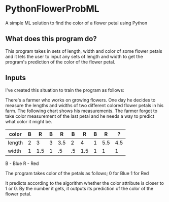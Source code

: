 # PythonFlowerProbML
A simple ML solution to find the color of a flower petal using Python

## What does this program do?
This program takes in sets of length, width and color of some flower petals 
and it lets the user to input any sets of length and width to get the program's
prediction of the color of the flower petal.

## Inputs
I've created this situation to train the program as follows:

There's a farmer who works on growing flowers. One day he decides to measure 
the lengths and widths of two different colored flower petals in his farm.
The following chart shows his measurements.
The farmer forgot to take color measurement of the last petal and he needs a way 
to predict what color it might be.

| color  | B |  R  | B |  R  |  B |  R  | B |  R  |  ?  |
| ------ |---|-----|---|-----|----|-----|---|-----|-----|
| length | 2 |  3  | 3 | 3.5 |  2 |  4  | 1 | 5.5 | 4.5 |
| width  | 1 | 1.5 | 1 |  .5 | .5 | 1.5 | 1 |  1  |  1  |

B - Blue 
R - Red

The program takes color of the petals as follows;
    0 for Blue
    1 for Red
    
It predicts according to the algorithm whether the color attribute is closer to 1 or 0.
By the number it gets, it outputs its prediction of the color of the flower petal.